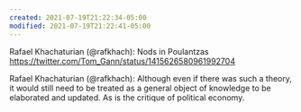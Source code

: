 ```yaml
---
created: 2021-07-19T21:22:34-05:00
modified: 2021-07-19T21:22:41-05:00
---
```


Rafael Khachaturian (@rafkhach): Nods in Poulantzas https://twitter.com/Tom_Gann/status/1415626580961992704

Rafael Khachaturian (@rafkhach): Although even if there was such a theory, it would still need to be treated as a general object of knowledge to be elaborated and updated. As is the critique of political economy.
